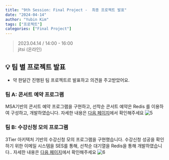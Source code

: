 ```yaml
---
title: "9th Session: Final Project -  최종 프로젝트 발표"
date: "2024-04-14"
author: "Yubin Kim"
tags: ["프로젝트"]
categories: ["Final Project"]
---
```


> 2023.04.14 / 14:00 - 16:00   
jitsi (온라인)

## 💡 팀 별 프로젝트 발표
- 약 한달간 진행된 팀 프로젝트르 발표하고 의견을 주고받았어요. 

### 팀 A: 콘서트 예약 프로그램
MSA기반의 콘서트 예약 프로그램을 구현하고, 선착순 콘서트 예약은 Redis 를 이용하여 구성하고, 개발하였습니다. 자세한 내용은 [다음 페이지](https://ddwu-aws-cloud-club.github.io/post/post-15-final-proj-a/)에서 확인해주세요 
![5](/session_3/5.png "5")

### 팀 B: 수강신청 모의 프로그램
3Tier 아키텍처 기반의 수강신청 모의 프로그램을 구현했습니다. 수강신청 성공을 확인하기 위한 이메일 시스템을 SES를 통해, 선착순 대기열을 Redis을 통해 개발하였습니다.. 자세한 내용은 [다음 페이지](https://ddwu-aws-cloud-club.github.io/post/post-16-final-proj-b/)에서 확인해주세요
![6](/session_3/6.png "6")